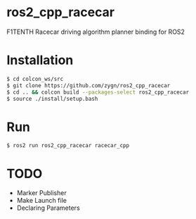 # ros2_cpp_racecar
F1TENTH Racecar driving algorithm planner binding for ROS2 

# Installation
```bash
$ cd colcon_ws/src
$ git clone https://github.com/zygn/ros2_cpp_racecar
$ cd .. && colcon build --packages-select ros2_cpp_racecar
$ source ./install/setup.bash
```

# Run
```base 
$ ros2 run ros2_cpp_racecar racecar_cpp
```

# TODO
- Marker Publisher
- Make Launch file
- Declaring Parameters
